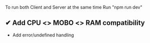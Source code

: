 To run both Client and Server at the same time
Run "npm run dev"

✔ Add CPU <> MOBO <> RAM compatibility
- 
- Add error/undefined handling